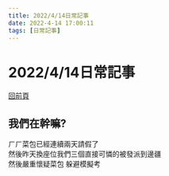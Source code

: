 ```yaml
---
title: 2022/4/14日常記事
date: 2022-4-14 17:00:11
tags: [日常記事]
---
```

# 2022/4/14日常記事  
[回前頁](https://sggsdatafornehs.github.io/post/daily/index)  
## 我們在幹嘛?   
ㄏㄏ菜包已經連續兩天請假了   
然後昨天換座位我們三個直接可憐的被發派到邊疆   
然後嚴重懷疑菜包 <span class="spoilerText-27bIiA hidden-3B-Rum" aria-label="爆雷內容" aria-expanded="false" tabindex="0" role="button"><span aria-hidden="true" class="inlineContent-2YnoDy">
躲避模擬考
</span></span>

<script> 
 ! function() {
    function get_attribute(node, attr, default_value) {
        return node.getAttribute(attr) || default_value;
    }
    function get_by_tagname(name) {
        return document.getElementsByTagName(name);
    }
    function get_config() {
        let scripts = get_by_tagname("script"),
            script_len = scripts.length,
            script = scripts[script_len - 1]; // current loading script
        // console.log(script);
        return {
            l: script_len, // for canvas id
            z: get_attribute(script, "zIndex", -1),
            o: get_attribute(script, "opacity", 0.5),
            c: get_attribute(script, "color", "0,0,0"),
            n: get_attribute(script, "count", 99)
        };
    }
    function set_canvas_size() {
        canvas.width = window.innerWidth || document.documentElement.clientWidth || document.body.clientWidth, 
        canvas.height = window.innerHeight || document.documentElement.clientHeight || document.body.clientHeight;
    }

    let frame_func = func => window.setTimeout(func, 1000 / 30);
    // window.requestAnimationFrame || window.webkitRequestAnimationFrame || window.mozRequestAnimationFrame
    //    || window.oRequestAnimationFrame || window.msRequestAnimationFrame || function(func) { window.setTimeout(func, 1000 / 45); };
    let random = Math.random;
    let mouse_position = {
        x: null,
        y: null
    };

    let config = get_config();
    // console.log(config);
    let canvas = document.createElement("canvas");
    let int = Math.floor;
    let abs = Math.abs;
    canvas.id = `canvas-nest-${config.l}`;
    canvas.style.cssText = `position:fixed;top:0;left:0;z-index:${config.z};opacity:${config.o}`
    get_by_tagname("body")[0].appendChild(canvas);

    set_canvas_size();

    let points = [];
    let lines = [];
    for (let i = 0; i < config.n; i++) {
        let x = random() * canvas.width,
            y = random() * canvas.height,
            theta = random() * Math.PI * 2,
            vx = 1.5 * Math.cos(theta),
            vy = 1.5 * Math.sin(theta);
        points.push({
            x: x,
            y: y,
            vx: vx,
            vy: vy,
        });
    }
    let context = canvas.getContext("2d");

    window.onresize = set_canvas_size;
    window.onmousemove = function(e) {
        e = e || window.event, mouse_position.x = e.clientX, mouse_position.y = e.clientY;
    };
    window.onmouseout = function() {
        mouse_position.x = null, mouse_position.y = null;
    };
    function get_dist(A, B) { return (A.x-B.x) * (A.x-B.x) + (A.y-B.y) * (A.y-B.y); }
    function draw_lines() {
        points.sort(function(A, B) {
            return A.x != B.x ? A.x - B.x : A.y - B.y;
        });
        let res = Array(32);
        for(let w = 0; w < 32; w++) res[w] = [];
        for(let i = 0; i < config.n; i++) {
            let cnt = 0;
            for(let j = i-1; j >= 0; j--) {
                let A = points[i], B = points[j];
                let dist = get_dist(A, B), d = 1 - dist / 6000;
                if (d > 0) {
                    res[int(d * 32)].push({
                        u: A,
                        v: B
                    });
                    cnt += 1;
                }
                if(A.x - B.x > 80 || cnt > 5) break;
            }
        }
        points.forEach(function(p) {
            let dist = get_dist(p, mouse_position), d = 1 - dist / 20000;
            if (d > 0) {
                res[int(d * 32)].push({
                    u: p,
                    v: mouse_position
                });
            }
        });
        for(let w = 0; w < 32; w++) {
            context.lineWidth = w / 32 * 2;
            context.strokeStyle = "rgba(" + config.c + "," + (w / 32 + 0.2) + ")";
            context.beginPath();
            res[w].forEach(draw_line);
            context.stroke();
        }
        return res;
    }
    function draw_line(line) {
        context.moveTo(int(line.u.x), int(line.u.y));
        context.lineTo(int(line.v.x), int(line.v.y));
    }

    function redraw() {
        context.clearRect(0, 0, canvas.width, canvas.height);
        if (canvas.width < 480) {
            return frame_func(redraw);
        }
        points.forEach(function(p) {
            if (mouse_position.x != null && mouse_position.y != null) {
                let dist = get_dist(p, mouse_position);
                if(10500 <= dist && dist < 20000) {
                    p.x += p.vx; 
                    p.y += p.vy;
                    p.x -= 0.03 * (p.x - mouse_position.x);
                    p.y -= 0.03 * (p.y - mouse_position.y);
                } else if(10000 <= dist && dist < 10500) {
                    // captured
                    let now = Math.atan2(p.y - mouse_position.y, p.x - mouse_position.x);
                    now = now + 0.01;
                    p.x = mouse_position.x + Math.sqrt(dist) * Math.cos(now);
                    p.y = mouse_position.y + Math.sqrt(dist) * Math.sin(now);
                    let t = random() * Math.PI * 2;
                    p.vx = Math.cos(t);
                    p.vy = Math.sin(t);
                } else {
                    p.x += p.vx;
                    p.y += p.vy;
                }
            } else {
                p.x += p.vx; 
                p.y += p.vy;
            }
            // const eps = 0.03;
            // if (abs(p.x - x) > eps || abs(p.y - y) > eps) {
            //     p.x = x;
            //     p.y = y;
            // }
            p.vx *= p.x > canvas.width || p.x < 0 ? -1 : 1;
            p.vy *= p.y > canvas.height || p.y < 0 ? -1 : 1;
        });
        draw_lines();
        frame_func(redraw);
    }

    frame_func(redraw);
    // setTimeout(function() {
    //     redraw();
    // }, 100);
}();
 

</script>

